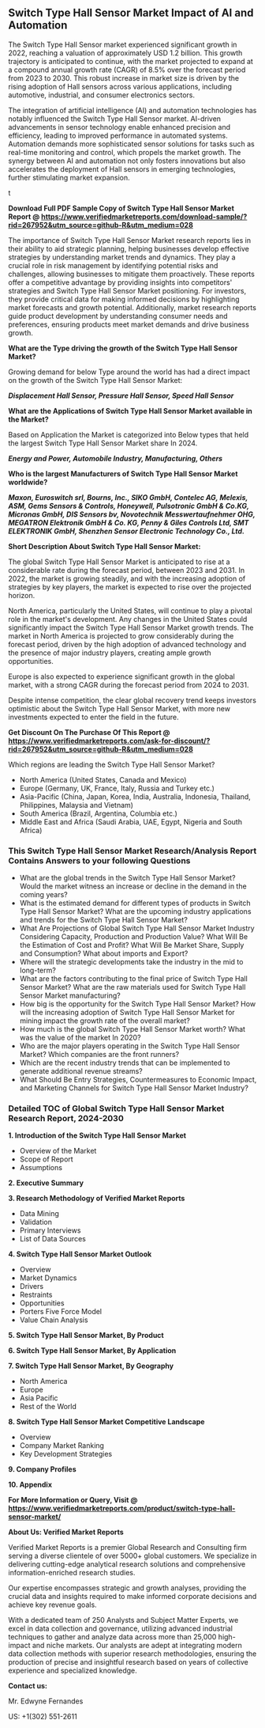 <h2>Switch Type Hall Sensor Market Impact of AI and Automation</h2><p>The Switch Type Hall Sensor market experienced significant growth in 2022, reaching a valuation of approximately USD 1.2 billion. This growth trajectory is anticipated to continue, with the market projected to expand at a compound annual growth rate (CAGR) of 8.5% over the forecast period from 2023 to 2030. This robust increase in market size is driven by the rising adoption of Hall sensors across various applications, including automotive, industrial, and consumer electronics sectors.</p><p>The integration of artificial intelligence (AI) and automation technologies has notably influenced the Switch Type Hall Sensor market. AI-driven advancements in sensor technology enable enhanced precision and efficiency, leading to improved performance in automated systems. Automation demands more sophisticated sensor solutions for tasks such as real-time monitoring and control, which propels the market growth. The synergy between AI and automation not only fosters innovations but also accelerates the deployment of Hall sensors in emerging technologies, further stimulating market expansion.</p>t</p><p id="" class=""><strong>Download Full PDF Sample Copy of Switch Type Hall Sensor Market Report @ <a href="https://www.verifiedmarketreports.com/download-sample/?rid=267952&utm_source=github-R&utm_medium=028" target="_blank">https://www.verifiedmarketreports.com/download-sample/?rid=267952&utm_source=github-R&utm_medium=028</a></strong></p><p>The importance of&nbsp;Switch Type Hall Sensor Market research reports lies in their ability to aid strategic planning, helping businesses develop effective strategies by understanding market trends and dynamics. They play a crucial role in risk management by identifying potential risks and challenges, allowing businesses to mitigate them proactively. These reports offer a competitive advantage by providing insights into competitors' strategies and Switch Type Hall Sensor Market positioning. For investors, they provide critical data for making informed decisions by highlighting market forecasts and growth potential. Additionally, market research reports guide product development by understanding consumer needs and preferences, ensuring products meet market demands and drive business growth.</p><p><strong>What are the&nbsp;Type driving the growth of the Switch Type Hall Sensor Market?</strong></p><p id="" class="">Growing demand for below Type around the world has had a direct impact on the growth of the Switch Type Hall Sensor Market:</p><em><strong>Displacement Hall Sensor, Pressure Hall Sensor, Speed Hall Sensor</strong></em></p><strong>What are the&nbsp;Applications&nbsp;of Switch Type Hall Sensor Market available in the Market?</strong></p><p id="" class="">Based on Application the Market is categorized into Below types that held the largest Switch Type Hall Sensor Market share In 2024.</p><em><strong>Energy and Power, Automobile Industry, Manufacturing, Others</strong></em></p><strong>Who is the largest Manufacturers of Switch Type Hall Sensor Market worldwide?</strong></p><p><em><strong>Maxon, Euroswitch srl, Bourns, Inc., SIKO GmbH, Contelec AG, Melexis, ASM, Gems Sensors & Controls, Honeywell, Pulsotronic GmbH & Co.KG, Micronas GmbH, DIS Sensors bv, Novotechnik Messwertaufnehmer OHG, MEGATRON Elektronik GmbH & Co. KG, Penny & Giles Controls Ltd, SMT ELEKTRONIK GmbH, Shenzhen Sensor Electronic Technology Co., Ltd.</strong></em></p><p id="" class=""><strong>Short Description About Switch Type Hall Sensor Market:</strong></p><p>The global Switch Type Hall Sensor Market is anticipated to rise at a considerable rate during the forecast period, between 2023 and 2031. In 2022, the market is growing steadily, and with the increasing adoption of strategies by key players, the market is expected to rise over the projected horizon.</p><p>North America, particularly the United States, will continue to play a pivotal role in the market's development. Any changes in the United States could significantly impact the Switch Type Hall Sensor Market growth trends. The market in North America is projected to grow considerably during the forecast period, driven by the high adoption of advanced technology and the presence of major industry players, creating ample growth opportunities.</p><p>Europe is also expected to experience significant growth in the global market, with a strong CAGR during the forecast period from 2024 to 2031.</p><p>Despite intense competition, the clear global recovery trend keeps investors optimistic about the Switch Type Hall Sensor Market, with more new investments expected to enter the field in the future.</p><p id="" class=""><strong>Get Discount On The Purchase Of This Report @ <a href="https://www.verifiedmarketreports.com/ask-for-discount/?rid=267952&utm_source=github-R&utm_medium=028" target="_blank">https://www.verifiedmarketreports.com/ask-for-discount/?rid=267952&utm_source=github-R&utm_medium=028</a></strong></p>Which regions are leading the Switch Type Hall Sensor Market?</p><ul><li>North America (United States, Canada and Mexico)</li><li>Europe (Germany, UK, France, Italy, Russia and Turkey etc.)</li><li>Asia-Pacific (China, Japan, Korea, India, Australia, Indonesia, Thailand, Philippines, Malaysia and Vietnam)</li><li>South America (Brazil, Argentina, Columbia etc.)</li><li>Middle East and Africa (Saudi Arabia, UAE, Egypt, Nigeria and South Africa)</li></ul><h3 id="" class="">This Switch Type Hall Sensor Market Research/Analysis Report Contains Answers to your following Questions</h3><ul><li>What are the global trends in the Switch Type Hall Sensor Market? Would the market witness an increase or decline in the demand in the coming years?</li><li>What is the estimated demand for different types of products in Switch Type Hall Sensor Market? What are the upcoming industry applications and trends for the Switch Type Hall Sensor Market?</li><li>What Are Projections of Global Switch Type Hall Sensor Market Industry Considering Capacity, Production and Production Value? What Will Be the Estimation of Cost and Profit? What Will Be Market Share, Supply and Consumption? What about imports and Export?</li><li>Where will the strategic developments take the industry in the mid to long-term?</li><li>What are the factors contributing to the final price of Switch Type Hall Sensor Market? What are the raw materials used for Switch Type Hall Sensor Market manufacturing?</li><li>How big is the opportunity for the Switch Type Hall Sensor Market? How will the increasing adoption of Switch Type Hall Sensor Market for mining impact the growth rate of the overall market?</li><li>How much is the global Switch Type Hall Sensor Market worth? What was the value of the market In 2020?</li><li>Who are the major players operating in the Switch Type Hall Sensor Market? Which companies are the front runners?</li><li>Which are the recent industry trends that can be implemented to generate additional revenue streams?</li><li>What Should Be Entry Strategies, Countermeasures to Economic Impact, and Marketing Channels for Switch Type Hall Sensor Market Industry?</li></ul><h3 id="" class="">Detailed TOC of Global Switch Type Hall Sensor Market Research Report, 2024-2030</h3><p id="" class=""><strong>1. Introduction of the Switch Type Hall Sensor Market</strong></p><ul><li>Overview of the Market</li><li>Scope of Report</li><li>Assumptions</li></ul><p id="" class=""><strong>2. Executive Summary</strong></p><p id="" class=""><strong>3. Research Methodology of Verified Market Reports</strong></p><ul><li>Data Mining</li><li>Validation</li><li>Primary Interviews</li><li>List of Data Sources</li></ul><p id="" class=""><strong>4. Switch Type Hall Sensor Market Outlook</strong></p><ul><li>Overview</li><li>Market Dynamics</li><li>Drivers</li><li>Restraints</li><li>Opportunities</li><li>Porters Five Force Model</li><li>Value Chain Analysis</li></ul><p id="" class=""><strong>5. Switch Type Hall Sensor Market, By Product</strong></p><p id="" class=""><strong>6. Switch Type Hall Sensor Market, By Application</strong></p><p id="" class=""><strong>7. Switch Type Hall Sensor Market, By Geography</strong></p><ul><li>North America</li><li>Europe</li><li>Asia Pacific</li><li>Rest of the World</li></ul><p id="" class=""><strong>8. Switch Type Hall Sensor Market Competitive Landscape</strong></p><ul><li>Overview</li><li>Company Market Ranking</li><li>Key Development Strategies</li></ul><p id="" class=""><strong>9. Company Profiles</strong></p><p id="" class=""><strong>10. Appendix</strong></p><p id="" class=""><strong>For More Information or Query, Visit @ <a href="https://www.verifiedmarketreports.com/product/switch-type-hall-sensor-market/" target="_blank">https://www.verifiedmarketreports.com/product/switch-type-hall-sensor-market/</a></strong></p><p id="" class=""><strong>About Us: Verified Market Reports</strong></p><p id="" class="">Verified Market Reports is a premier Global Research and Consulting firm serving a diverse clientele of over 5000+ global customers. We specialize in delivering cutting-edge analytical research solutions and comprehensive information-enriched research studies.</p><p id="" class="">Our expertise encompasses strategic and growth analyses, providing the crucial data and insights required to make informed corporate decisions and achieve key revenue goals.</p><p id="" class="">With a dedicated team of 250 Analysts and Subject Matter Experts, we excel in data collection and governance, utilizing advanced industrial techniques to gather and analyze data across more than 25,000 high-impact and niche markets. Our analysts are adept at integrating modern data collection methods with superior research methodologies, ensuring the production of precise and insightful research based on years of collective experience and specialized knowledge.</p><p id="" class=""><strong>Contact us:</strong></p><p id="" class="">Mr. Edwyne Fernandes</p><p id="" class="">US: +1(302) 551-2611</p>